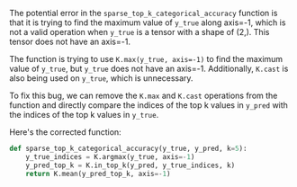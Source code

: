 The potential error in the `sparse_top_k_categorical_accuracy` function is that it is trying to find the maximum value of `y_true` along axis=-1, which is not a valid operation when `y_true` is a tensor with a shape of (2,). This tensor does not have an axis=-1.

The function is trying to use `K.max(y_true, axis=-1)` to find the maximum value of `y_true`, but `y_true` does not have an axis=-1. Additionally, `K.cast` is also being used on `y_true`, which is unnecessary.

To fix this bug, we can remove the `K.max` and `K.cast` operations from the function and directly compare the indices of the top k values in `y_pred` with the indices of the top k values in `y_true`.

Here's the corrected function:

```python
def sparse_top_k_categorical_accuracy(y_true, y_pred, k=5):
    y_true_indices = K.argmax(y_true, axis=-1)
    y_pred_top_k = K.in_top_k(y_pred, y_true_indices, k)
    return K.mean(y_pred_top_k, axis=-1)
```